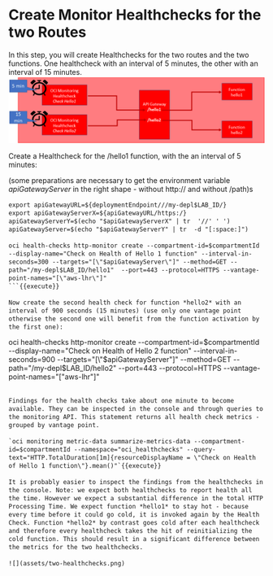 # Create Monitor Healthchecks for the two Routes
In this step, you will create Healthchecks for the two routes and the two functions. One healthcheck with an interval of 5 minutes, the other with an interval of 15 minutes.
![](assets/healthchecks.png)

Create a Healthcheck for the /hello1 function, with the an interval of 5 minutes: 

(some preparations are necessary to get the environment variable *apiGatewayServer* in the right shape - without http:// and without /path)s
```
export apiGatewayURL=${deploymentEndpoint///my-depl$LAB_ID/}
export apiGatewayServerX=${apiGatewayURL/https:/} 
apiGatewayServerY=$(echo "$apiGatewayServerX" | tr  '//' ' ') 
apiGatewayServer=$(echo "$apiGatewayServerY" | tr  -d "[:space:]") 

oci health-checks http-monitor create --compartment-id=$compartmentId --display-name="Check on Health of Hello 1 function" --interval-in-seconds=300 --targets="[\"$apiGatewayServer\"]" --method=GET --path="/my-depl$LAB_ID/hello1"  --port=443 --protocol=HTTPS --vantage-point-names="[\"aws-lhr\"]"
```{{execute}}

Now create the second health check for function *hello2* with an interval of 900 seconds (15 minutes) (use only one vantage point otherwise the second one will benefit from the function activation by the first one):

```
oci health-checks http-monitor create --compartment-id=$compartmentId --display-name="Check on Health of Hello 2 function" --interval-in-seconds=900 --targets="[\"$apiGatewayServer\"]" --method=GET --path="/my-depl$LAB_ID/hello2"  --port=443 --protocol=HTTPS --vantage-point-names="[\"aws-lhr\"]"
```{{execute}}

Findings for the health checks take about one minute to become available. They can be inspected in the console and through queries to the monitoring API. This statement returns all health check metrics - grouped by vantage point. 

`oci monitoring metric-data summarize-metrics-data --compartment-id=$compartmentId --namespace="oci_healthchecks" --query-text="HTTP.TotalDuration[1m]{resourceDisplayName = \"Check on Health of Hello 1 function\"}.mean()"`{{execute}}

It is probably easier to inspect the findings from the healthchecks in the console. Note: we expect both healthchecks to report health all the time. However we expect a substantial difference in the total HTTP Processing Time. We expect function *hello1* to stay hot - because every time before it could go cold, it is invoked again by the Health Check. Function *hello2* by contrast goes cold after each healthcheck and therefore every healthcheck takes the hit of reinitializing the cold function. This should result in a significant difference between the metrics for the two healthchecks. 

![](assets/two-healthchecks.png)